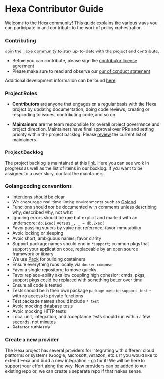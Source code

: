 # Hexa Contributor Guide

Welcome to the Hexa community! This guide explains the various ways you can participate in and contribute to the
work of policy orchestration.

### Contributing

[Join the Hexa community](https://hexaorchestration.org/preview/#join) to stay up-to-date with the project and contribute.

* Before you can contribute, please sign the [contributor license agreement](https://docs.linuxfoundation.org/lfx/easycla/contributors)
* Please make sure to read and observe our [our of conduct statement](CODE_OF_CONDUCT.md)

Additional development information can be found [here](DEVELOPMENT.md).

### Project Roles

* **Contributors** are anyone that engages on a regular basis with the Hexa project by updating documentation, doing 
code reviews, creating or responding to issues, contributing code, and so on.

* **Maintainers** are the team responsible for overall project governance and project direction. Maintainers have final
approval over PRs and setting priority within the project backlog.
Please [review](https://github.com/hexa-org/policy-orchestrator/blob/main/MAINTAINERS.md) the current list of
maintainers.

### Project Backlog

The project backlog is maintained at this [link](https://github.com/orgs/hexa-org/projects/1/views/4). Here you can see
work in progress as well as the list of items in our backlog. If you want to be assigned to a user story, contact the
maintainers.

### Golang coding conventions

* Intentions should be clear
* We encourage real-time linting environments such as [Goland](https://www.jetbrains.com/go/)
* Functions should _not_ be documented with comments unless describing why; described why, not what
* Ignoring errors should be rare but explicit and marked with an underscore; `db.Exec(` versus `_, _ = db.Exec(`
* Favor passing structs by value not reference; favor immutability
* Avoid locking or sleeping
* Avoid short, ambiguous names; favor clarity
* Support package names should end in `*support`; common pkgs that support your application code, replaceable by an open source framework or library
* We use [Pack](https://buildpacks.io) for building containers
* Ensure everything runs locally via `docker compose`
* Favor a single repository; to move quickly
* Favor replace-ability aka low coupling high cohesion; cmds, pkgs, support pkgs could be replaced with something better over time
* Ensure all code is tested
* Tests should be in their own package `package metricssupport_test` - with no access to private functions
* Test package names should include `*_test`
* Avoid mocking database tests
* Avoid mocking HTTP tests
* Local unit, integration, and acceptance tests should run within a few seconds, not minutes
* Refactor ruthlessly

### Create a new provider

The Hexa project has several providers for integrating with different cloud platforms or systems (Google, Microsoft,
Amazon, etc.). If you would like to extend Hexa and build a new integration - go for it! We will be here to support your
effort along the way. New providers can be added to our existing repo or, we can create a separate repo if that makes
sense.
